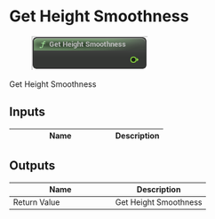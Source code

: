# Get Height Smoothness

<div align="left" data-full-width="false">

<figure><img src="get_height_smoothness.png" alt=""><figcaption></figcaption></figure>

</div>

Get Height Smoothness

## Inputs

<table>
<thead><tr><th width="170">Name</th><th>Description</th></tr></thead>
<tbody>
</tbody>
</table>

## Outputs

<table>
<thead><tr><th width="170">Name</th><th>Description</th></tr></thead>
<tbody>
<tr><td>Return Value</td><td>Get Height Smoothness</td></tr>
</tbody>
</table>